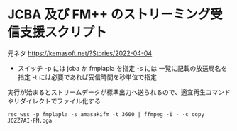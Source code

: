 # JCBA 及び FM++ のストリーミング受信支援スクリプト
元ネタ
https://kemasoft.net/?Stories/2022-04-04

* スイッチ
-p には jcba か fmplapla を指定
-s には 一覧に記載の放送局名を指定
-t には必要であれば受信時間を秒単位で指定

実行が始まるとストリームデータが標準出力へ送られるので、適宜再生コマンドやリダイレクトでファイル化する

```shell:みんなのあま咲き放送局 を 1 時間分 JOZZ7AI-FM.oga へ書き出す
rec_wss -p fmplapla -s amasakifm -t 3600 | ffmpeg -i - -c copy JOZZ7AI-FM.oga
```
